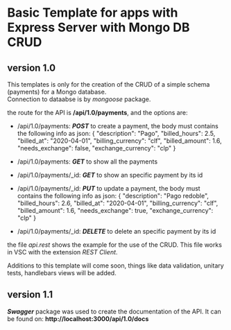 # Basic Template for apps with Express Server with Mongo DB CRUD

## version 1.0

This templates is only for the creation of the CRUD of a simple schema (payments) for a Mongo database.  
Connection to dataabse is by *mongoose* package.

the route for the API is
**/api/1.0/payments**, and the options are:

* /api/1.0/payments: ***POST*** to create a payment, the body must contains the following info as json:
{
    "description": "Pago",
    "billed_hours": 2.5,
    "billed_at": "2020-04-01",
    "billing_currency": "clf",
    "billed_amount": 1.6,
    "needs_exchange": false,
    "exchange_currency": "clp"
}

* /api/1.0/payments: ***GET*** to show all the payments 

* /api/1.0/payments/_id: ***GET*** to show an specific payment by its id

* /api/1.0/payments/_id: ***PUT*** to update a payment, the body must contains the following info as json:
{
    "description": "Pago redoble",
    "billed_hours": 2.6,
    "billed_at": "2020-04-01",
    "billing_currency": "clf",
    "billed_amount": 1.6,
    "needs_exchange": true,
    "exchange_currency": "clp"
}

* /api/1.0/payments/_id: ***DELETE*** to delete an specific payment by its id

the file *api.rest* shows the example for the use of the CRUD.  This file works in VSC with the extension *REST Client*.

Additions to this template will come soon, things like data validation, unitary tests, handlebars views will be added.

## version 1.1

***Swagger*** package was used to create the documentation of the API.  It can be found on:
**http://localhost:3000/api/1.0/docs**

